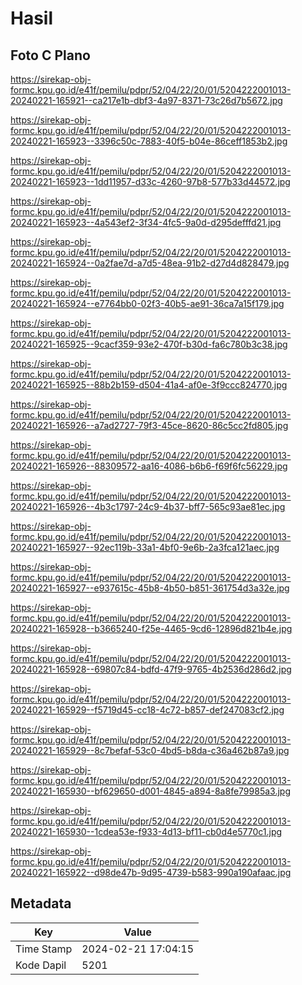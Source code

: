 # Hasil

## Foto C Plano

https://sirekap-obj-formc.kpu.go.id/e41f/pemilu/pdpr/52/04/22/20/01/5204222001013-20240221-165921--ca217e1b-dbf3-4a97-8371-73c26d7b5672.jpg

https://sirekap-obj-formc.kpu.go.id/e41f/pemilu/pdpr/52/04/22/20/01/5204222001013-20240221-165923--3396c50c-7883-40f5-b04e-86ceff1853b2.jpg

https://sirekap-obj-formc.kpu.go.id/e41f/pemilu/pdpr/52/04/22/20/01/5204222001013-20240221-165923--1dd11957-d33c-4260-97b8-577b33d44572.jpg

https://sirekap-obj-formc.kpu.go.id/e41f/pemilu/pdpr/52/04/22/20/01/5204222001013-20240221-165923--4a543ef2-3f34-4fc5-9a0d-d295defffd21.jpg

https://sirekap-obj-formc.kpu.go.id/e41f/pemilu/pdpr/52/04/22/20/01/5204222001013-20240221-165924--0a2fae7d-a7d5-48ea-91b2-d27d4d828479.jpg

https://sirekap-obj-formc.kpu.go.id/e41f/pemilu/pdpr/52/04/22/20/01/5204222001013-20240221-165924--e7764bb0-02f3-40b5-ae91-36ca7a15f179.jpg

https://sirekap-obj-formc.kpu.go.id/e41f/pemilu/pdpr/52/04/22/20/01/5204222001013-20240221-165925--9cacf359-93e2-470f-b30d-fa6c780b3c38.jpg

https://sirekap-obj-formc.kpu.go.id/e41f/pemilu/pdpr/52/04/22/20/01/5204222001013-20240221-165925--88b2b159-d504-41a4-af0e-3f9ccc824770.jpg

https://sirekap-obj-formc.kpu.go.id/e41f/pemilu/pdpr/52/04/22/20/01/5204222001013-20240221-165926--a7ad2727-79f3-45ce-8620-86c5cc2fd805.jpg

https://sirekap-obj-formc.kpu.go.id/e41f/pemilu/pdpr/52/04/22/20/01/5204222001013-20240221-165926--88309572-aa16-4086-b6b6-f69f6fc56229.jpg

https://sirekap-obj-formc.kpu.go.id/e41f/pemilu/pdpr/52/04/22/20/01/5204222001013-20240221-165926--4b3c1797-24c9-4b37-bff7-565c93ae81ec.jpg

https://sirekap-obj-formc.kpu.go.id/e41f/pemilu/pdpr/52/04/22/20/01/5204222001013-20240221-165927--92ec119b-33a1-4bf0-9e6b-2a3fca121aec.jpg

https://sirekap-obj-formc.kpu.go.id/e41f/pemilu/pdpr/52/04/22/20/01/5204222001013-20240221-165927--e937615c-45b8-4b50-b851-361754d3a32e.jpg

https://sirekap-obj-formc.kpu.go.id/e41f/pemilu/pdpr/52/04/22/20/01/5204222001013-20240221-165928--b3665240-f25e-4465-9cd6-12896d821b4e.jpg

https://sirekap-obj-formc.kpu.go.id/e41f/pemilu/pdpr/52/04/22/20/01/5204222001013-20240221-165928--69807c84-bdfd-47f9-9765-4b2536d286d2.jpg

https://sirekap-obj-formc.kpu.go.id/e41f/pemilu/pdpr/52/04/22/20/01/5204222001013-20240221-165929--f5719d45-cc18-4c72-b857-def247083cf2.jpg

https://sirekap-obj-formc.kpu.go.id/e41f/pemilu/pdpr/52/04/22/20/01/5204222001013-20240221-165929--8c7befaf-53c0-4bd5-b8da-c36a462b87a9.jpg

https://sirekap-obj-formc.kpu.go.id/e41f/pemilu/pdpr/52/04/22/20/01/5204222001013-20240221-165930--bf629650-d001-4845-a894-8a8fe79985a3.jpg

https://sirekap-obj-formc.kpu.go.id/e41f/pemilu/pdpr/52/04/22/20/01/5204222001013-20240221-165930--1cdea53e-f933-4d13-bf11-cb0d4e5770c1.jpg

https://sirekap-obj-formc.kpu.go.id/e41f/pemilu/pdpr/52/04/22/20/01/5204222001013-20240221-165922--d98de47b-9d95-4739-b583-990a190afaac.jpg


## Metadata

| Key        | Value               |
| ---------- | ------------------- |
| Time Stamp | 2024-02-21 17:04:15 |
| Kode Dapil | 5201                |



